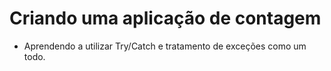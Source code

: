 # Criando uma aplicação de contagem
- Aprendendo a utilizar Try/Catch e tratamento de exceções como um todo. 
